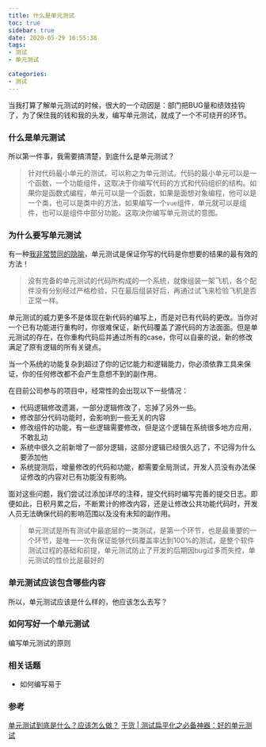 ```yaml
---
title: 什么是单元测试
toc: true
sidebar: true
date: 2020-05-29 16:55:38
tags:
- 测试
- 单元测试

categories:
- 测试
---
```


当我打算了解单元测试的时候，很大的一个动因是：部门把BUG量和绩效挂钩了，为了保住我的钱和我的头发，编写单元测试，就成了一个不可绕开的环节。

### 什么是单元测试
所以第一件事，我需要搞清楚，到底什么是单元测试？
> 针对代码最小单元的测试，可以称之为单元测试。代码的最小单元可以是一个函数，一个功能组件，这取决于你编写代码的方式和代码组织的结构。如果你是函数式编程，单元可以是一个函数，如果是面想对象编程，他可以是一个类，也可以是类中的方法，如果编写一个`vue`组件，单元就可以是组件，也可以是组件中部分功能。这取决你编写单元测试的意图。


### 为什么要写单元测试
有一种[我非常赞同的隐喻](https://mp.weixin.qq.com/s?__biz=MzA5MTAzNjU1OQ==&mid=2454779818&idx=1&sn=0c91a9b637a7a7ecf1c2d30e94d521b1&chksm=87a6d94ab0d1505c90c8f3f495402aa76f50fe42df3c4660e775670be8833c10c377956cccae&mpshare=1&scene=21&srcid=&rd2werd=1#wechat_redirect)，单元测试是保证你写的代码是你想要的结果的最有效的方法！
> 没有完备的单元测试的代码所构成的⼀个系统，就像组装⼀架飞机，各个配件没有分别经过严格检验，只在最后组装好后，再通过试飞来检验飞机是否正常⼀样。

单元测试的威力更多不是体现在新代码的编写上，而是对已有代码的更改。当你对一个已有功能进行重构时，你很难保证，新代码覆盖了源代码的方法面面。但是单元测试的存在，在你重构代码后并通过所有的case，你可以自豪的说，新的修改满足了原有逻辑的所有关键点。

当一个系统的功能复杂到超过了你的记忆能力和逻辑能力，你必须依靠工具来保证，你的任何修改都不会产生意想不到的副作用。

在目前公司参与的项目中，经常性的会出现以下一些情况：
- 代码逻辑修改遗漏，一部分逻辑修改了，忘掉了另外一些。
- 修改部分代码功能时，会影响到一些无关的内容
- 修改组件的功能，有一些逻辑需要修改，但是这个逻辑在系统很多地方应用，不敢乱动
- 系统中很久之前新增了一部分逻辑，这部分逻辑已经很久远了，不记得为什么要添加他
- 系统提测后，增量修改的代码和功能，都需要全局测试，开发人员没有办法保证修改的内容对已有功能没有影响。

面对这些问题，我们尝试过添加详尽的注释，提交代码时编写完善的提交日志。即便如此，日积月累之后，不断累计的修改内容，还是让修改公共功能代码时，开发人员无法确保代码的影响范围以及没有未知的副作用。

> 单元测试是所有测试中最底层的一类测试，是第一个环节，也是最重要的一个环节，是唯一一次有保证能够代码覆盖率达到100%的测试，是整个软件测试过程的基础和前提，单元测试防止了开发的后期因bug过多而失控，单元测试的性价比是最好的

### 单元测试应该包含哪些内容
所以，单元测试应该是什么样的，他应该怎么去写？


### 如何写好一个单元测试

编写单元测试的原则


### 相关话题

- 如何编写易于

### 参考

[单元测试到底是什么？应该怎么做？](https://www.zhihu.com/question/28729261)
[干货 | 测试扁平化之必备神器：好的单元测试](https://mp.weixin.qq.com/s?__biz=MzA5MTAzNjU1OQ==&mid=2454779818&idx=1&sn=0c91a9b637a7a7ecf1c2d30e94d521b1&chksm=87a6d94ab0d1505c90c8f3f495402aa76f50fe42df3c4660e775670be8833c10c377956cccae&mpshare=1&scene=21&srcid=&rd2werd=1#wechat_redirect)
